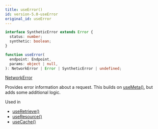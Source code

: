 ```yaml
---
title: useError()
id: version-5.0-useError
original_id: useError
---
```


```typescript
interface SyntheticError extends Error {
  status: number;
  synthetic: boolean;
}

function useError(
  endpoint: Endpoint,
  params: object | null,
): NetworkError | Error | SyntheticError | undefined;
```

[NetworkError](./types#networkerror)

Provides error information about a request. This builds on [useMeta()](./useMeta),
but adds some additional logic.

Used in

- [useRetrieve()](./useRetrieve)
- [useResource()](./useResource)
- [useCache()](./useCache)
